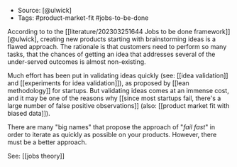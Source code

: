 - Source: [@ulwick]
- Tags: #product-market-fit #jobs-to-be-done 

According to to the [[literature/202303251644 Jobs to be done framework]] [@ulwick], creating new products starting with brainstorming ideas is a flawed approach. The rationale is that customers need to perform so many tasks, that the chances of getting an idea that addresses several of the under-served outcomes is almost non-existing. 

Much effort has been put in validating ideas quickly (see: [[idea validation]] and [[experiments for idea validation]]), as proposed by [[lean methodology]] for startups. But validating ideas comes at an immense cost, and it may be one of the reasons why [[since most startups fail, there's a large number of false positive observations]] (also: [[product market fit with biased data]]). 

There are many "big names" that propose the approach of "*fail fast*" in order to iterate as quickly as possible on your products. However, there must be a better approach. 

See: [[jobs theory]]